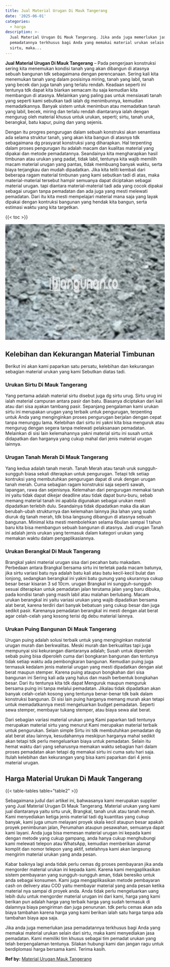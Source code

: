 ```yaml
---
title: Jual Material Urugan Di Mauk Tangerang
date: '2025-06-01'
categories:
  - harga
description: >-
  Jual Material Urugan Di Mauk Tangerang. Jika anda juga memerlukan jasa
  pemadatannya terkhusus bagi Anda yang memakai material urukan selain dari
  sirtu, maka...
---
```


**Jual Material Urugan Di Mauk Tangerang** – Pada pengerjaan konstruksi sering kita menemukan kondisi tanah yang akan dibangun di atasnya sebuah bangunan tdk sebagaimana dengan perencanaan. Sering kali kita menemukan tanah yang dalam posisinya miring, tanah yang labil, tanah yang becek dan juga tanah yang terlalu rendah. Keadaan seperti ini tentunya tdk dapat kita biarkan semacam itu saja kemudian kita membangun di atasnya. Melainkan yang paling pas untuk mensiasati tanah yang seperti kami sebutkan tadi ialah dg menimbunnya, kemudian memadatkannya. Banyak sistem untuk menimbun atau memadatkan tanah yang labil, becek, miring dan terlalu rendah diantaranya ialah dengan mengurug oleh material khusus untuk urukan, seperti; sirtu, tanah uruk, berangkal, batu kapur, puing dan yang sejenis.

Dengan itu progres pengurugan dalam sebuah konstruksi akan senantiasa ada selama struktur tanah, yang akan kita bangun di atasnya tdk sebagaimana dg prasyarat konstruksi yang diharapkan. Hal terpenting dalam proses pengurugan itu adalah macam dan kualitas material yang dipakai dan metode pemadatannya. Seandainya kita mengharapkan hasil timbunan atau urukan yang padat, tidak labil, tentunya kita wajib memilih macam material urugan yang pantas, tidak membuang banyak waktu, serta biaya terjangkau dan mudah dipadatkan. Jika kita teliti kembali dari beberapa ragam material timbunan yang kami sebutkan tadi di atas, maka material-material tersebut hampir semuanya dapat diciptakan sebagai material urugan. tapi diantara material-material tadi ada yang cocok dipakai sebagai urugan tanpa pemadatan dan ada juga yang mesti melewati pemadatan. Dari itu kita mesti mempelajari material mana saja yang layak dipakai dengan kontruksi bangunan yang hendak kita bangun, serta estimasi waktu yang kita targetkan.

{{< toc >}}

![Jual Material Urugan Di Mauk Tangerang](/images/jual-urugan-05.png)

## Kelebihan dan Kekurangan Material Timbunan

Berikut ini akan kami paparkan satu persatu, kelebihan dan kekurangan sebagian material urukan yang kami Sebutkan diatas tadi.

### Urukan Sirtu Di Mauk Tangerang

Yang pertama adalah material sirtu disebut juga dg sirtu urug. Sirtu urug ini ialah material campuran antara pasir dan batu. Biasanya diciptakan dari kali atau dari sisa ayakan tambang pasir. Sepanjang pengalaman kami urukan sirtu ini merupakan urugan yang terbaik untuk pengurugan, terpenting untuk Anda yang menginginkan proses pengurugan berjalan dengan cepat tanpa menunggu lama. Kelebihan dari sirtu ini yakni kita bisa menguruk atau mengurug dengan segera tanpa melewati pelaksanaan pemadatan. Melainkan di sisi lain kelemahannya yakni material sirtu ini susah untuk didapatkan dan harganya yang cukup mahal dari jenis material urugan lainnya.

### Urugan Tanah Merah Di Mauk Tangerang

Yang kedua adalah tanah merah. Tanah Merah atau tanah uruk sungguh-sungguh biasa sekali diterapkan untuk pengurugan. Tetapi tdk setiap kontruksi yang membutuhkan pengurugan dapat di uruk dengan urugan tanah merah. Cuma sebagian ragam konstruksi saja seperti sawah, lapangan, rawa dan sejenisnya. Kelemahan dari pengurugan memakai tanah ini yaitu tidak dapat dikejar deadline atau tidak dapat buru-buru, sebab memang material tanah ini apabila digunakan sebagai urukan mesti dipadatkan terlebih dulu. Seandainya tidak dipadatkan maka dia akan berubah-ubah strukturnya dan kelemahan lainnya jika lahan yang sudah diuruk dg tanah merah, tdk bisa langsung dibangun di atasnya sebuah bangunan. Minimal kita mesti membolehkan selama 6bulan sampai 1 tahun baru kita bisa membangun sebuah bangunan di atasnya. Jadi urugan Tanah ini adalah jenis urukan yang termasuk dalam kategori urukan yang memakan waktu dalam pengaplikasiannya.

### Urukan Berangkal Di Mauk Tangerang

Brangkal yakni material urugan sisa dari pecahan batu makadam. Perbedaan antara Brangkal bersama sirtu ini terletak pada macam batunya, jika sirtu variasi batu nya adalah batu kali atau batu kecil-kecil bulat dan lonjong, sedangkan berangkal ini yakni batu gunung yang ukurannya cukup besar besar kisaran 3 sd 10cm. urugan Brangkal ini sungguh-sungguh sesuai diterapkan untuk pemadatan jalan terutama jalan yang baru dibuka, pada kondisi tanah yang masih labil atau malahan berlubang. Macam urukan berangkal ini yaitu variasi urukan yang wajib dipadatkan bersama alat berat, karena terdiri dari banyak bebatuan yang cukup besar dan juga sedikit pasir. Karenanya pemadatan berangkal ini mesti dengan alat berat agar celah-celah yang kosong terisi dg debu material lainnya.

### Urukan Puing Bangunan Di Mauk Tangerang

Urugan puing adalah solusi terbaik untuk yang menginginkan material urugan murah dan berkwalitas. Meski murah dan berkualitas tapi juga mempunyai sisi kekurangan diantaranya adalah; Susah untuk diperoleh sebab puing bisa diperoleh cuma dari bongkaran bangunan dan tentunya tidak setiap waktu ada pembongkaran bangunan. Kemudian puing juga termasuk kedalam jenis material urugan yang mesti dipadatkan dengan alat berat maupun stemper. Karena puing ataupun bongkahan dari sisa bangunan ini Sering kali ada yang halus dan masih berbentuk bongkahan besar. Dari itu tentunya kita tdk dapat Menguruk maupun menguruk bersama puing ini tanpa melalui pemadatan. Jikalau tidak dipadatkan akan banyak celah-celah kosong yang tentunya benar-benar tdk baik dalam konstruksi bangunan. Di sisi lain puing harganya memang murah akan tetapi untuk memadatkannya mesti mengeluarkan budget pemadatan. Seperti sewa stemper, membayar tukang stemper, atau biaya sewa alat berat.

Dari sebagian variasi material urukan yang Kami paparkan tadi tentunya merupakan material sirtu yang menurut Kami merupakan material terbaik untuk pengurukan. Selain simple Sirtu ini tdk membutuhkan pemadatan dg alat berat atau lainnya, kesudahannya meskipun harganya mahal sedikit akan tetapi tdk perlu mengeluarkan biaya untuk pemadatan. Selain itu hemat waktu dari yang seharusnya memakan waktu sebagian hari dalam proses pemadatan akan tetapi dg memakai sirtu ini cuma satu hari saja. Itulah kelebihan dan kekurangan yang bisa kami paparkan dari 4 jenis material urugan.

## Harga Material Urukan Di Mauk Tangerang

{{< table-tables table="table2" >}}

Sebagaimana judul dari artikel ini, bahwasanya kami merupakan supplier yang Jual Material Urugan Di Mauk Tangerang. Material urukan yang kami jual diantaranya yaitu sirtu uruk, Brangkal, tanah uruk atau tanah merah. Kami menyediakan ketiga jenis material tadi dg kuantitas yang cukup banyak, kami juga umum melayani proyek skala kecil ataupun besar apakah proyek penimbunan jalan, Perumahan ataupun pesawahan, semuanya dapat kami layani. Anda juga bisa memesan material urugan ini kepada kami dengan metode yang cukup gampang, anda hanya cukup menghubungi kami melewati telepon atau WhatsApp, kemudian memberikan alamat komplit dan nomor telepon yang aktif, setelahnya kami akan langsung mengirim material urukan yang anda pesan.

Kabar baiknya lagi anda tidak perlu cemas dg proses pembayaran jika anda mengorder material urukan ini kepada kami. Karena kami mengaplikasikan sistem pembayaran yang sungguh-sungguh aman, tidak beresiko untuk anda sebagai konsumen. Kami juga mengaplikasikan metode pembayaran cash on delivery atau COD yaitu membayar material yang anda pesan ketika material nya sampai di proyek anda. Anda tidak perlu mengeluarkan uang lebih dulu untuk mengorder material urugan ini dari kami, harga yang kami berikan pun adalah harga yang terbaik harga yang sudah termasuk di dalamnya biaya pengiriman dan juga penurunan. tdk perlu cemas akan ada biaya tambahan karena harga yang kami berikan ialah satu harga tanpa ada tambahan biaya apa saja.

Jika anda juga memerlukan jasa pemadatannya terkhusus bagi Anda yang memakai material urukan selain dari sirtu, maka kami menyediakan jasa pemadatan. Kami memiliki tim khusus sebagai tim pemadat urukan yang telah berpengalaman tentunya. Silakan hubungi kami dan jangan ragu untuk berdiplomasi harga bersama kami. Terima kasih.

**Ref by:** [Material Urugan Mauk Tangerang](https://id.wikipedia.org/wiki/Material)
